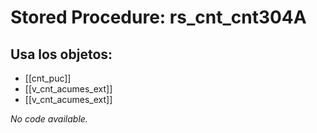 # Stored Procedure: rs_cnt_cnt304A

## Usa los objetos:
- [[cnt_puc]]
- [[v_cnt_acumes_ext]]
- [[v_cnt_acumes_ext]]

*No code available.*

